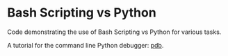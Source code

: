 # Bash Scripting vs Python

Code demonstrating the use of Bash Scripting vs Python for various tasks.

A tutorial for the command line Python debugger: [pdb](https://www.digitalocean.com/community/tutorials/how-to-use-the-python-debugger).

